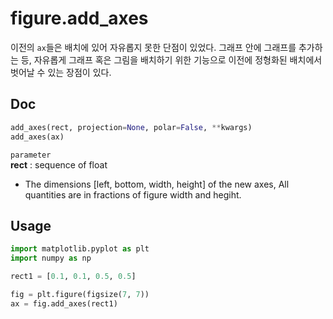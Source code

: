 # figure.add_axes
이전의 `ax`들은 배치에 있어 자유롭지 못한 단점이 있었다. 그래프 안에 그래프를 추가하는 등, 자유롭게 그래프 혹은 그림을 배치하기 위한 기능으로 이전에 정형화된 배치에서 벗어날 수 있는 장점이 있다.

## Doc
```python
add_axes(rect, projection=None, polar=False, **kwargs)
add_axes(ax)
```
`parameter`  
<b>rect</b> : sequence of float  
- The dimensions [left, bottom, width, height] of the new axes, All quantities are in fractions of figure width and hegiht.

## Usage
```python
import matplotlib.pyplot as plt
import numpy as np

rect1 = [0.1, 0.1, 0.5, 0.5]

fig = plt.figure(figsize(7, 7))
ax = fig.add_axes(rect1)